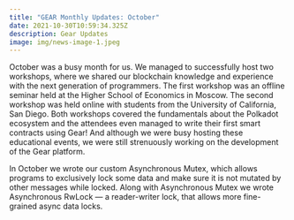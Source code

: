 ```yaml
---
title: "GEAR Monthly Updates: October"
date: 2021-10-30T10:59:34.325Z
description: Gear Updates
image: img/news-image-1.jpeg
---
```

October was a busy month for us. We managed to successfully host two workshops, where we shared our blockchain knowledge and experience with the next generation of programmers. The first workshop was an offline seminar held at the Higher School of Economics in Moscow. The second workshop was held online with students from the University of California, San Diego. Both workshops covered the fundamentals about the Polkadot ecosystem and the attendees even managed to write their first smart contracts using Gear! And although we were busy hosting these educational events, we were still strenuously working on the development of the Gear platform.

In October we wrote our custom Asynchronous Mutex, which allows programs to exclusively lock some data and make sure it is not mutated by other messages while locked. Along with Asynchronous Mutex we wrote Asynchronous RwLock — a reader-writer lock, that allows more fine-grained async data locks.